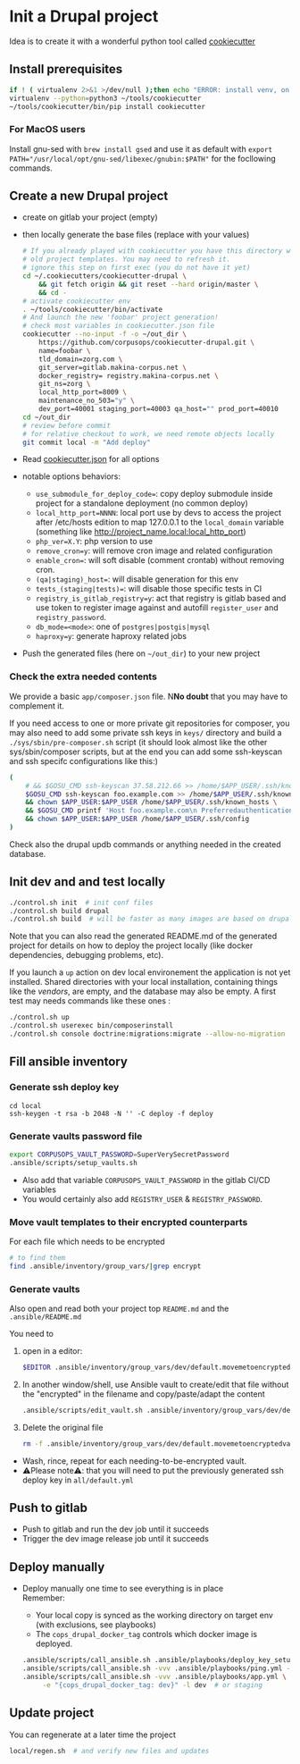 # Init a Drupal project

Idea is to create it with a wonderful python tool called
[cookiecutter](https://github.com/audreyr/cookiecutter)

## Install prerequisites

```sh
if ! ( virtualenv 2>&1 >/dev/null );then echo "ERROR: install venv, on debian/ubuntu: apt install -y virtualenv,fi";fi
virtualenv --python=python3 ~/tools/cookiecutter
~/tools/cookiecutter/bin/pip install cookiecutter
```

### For MacOS users

Install gnu-sed with `brew install gsed` and use it as default with `export PATH="/usr/local/opt/gnu-sed/libexec/gnubin:$PATH"` for the focllowing commands.


## Create a new Drupal project

- create on gitlab your project (empty)
- then locally generate the base files (replace with your values)

    ```sh
    # If you already played with cookiecutter you have this directory with the
    # old project templates. You may need to refresh it.
    # ignore this step on first exec (you do not have it yet)
    cd ~/.cookiecutters/cookiecutter-drupal \
        && git fetch origin && git reset --hard origin/master \
        && cd -
    # activate cookiecutter env
    . ~/tools/cookiecutter/bin/activate
    # And launch the new 'foobar' project generation!
    # check most variables in cookiecutter.json file
    cookiecutter --no-input -f -o ~/out_dir \
        https://github.com/corpusops/cookiecutter-drupal.git \
        name=foobar \
        tld_domain=zorg.com \
        git_server=gitlab.makina-corpus.net \
        docker_registry= registry.makina-corpus.net \
        git_ns=zorg \
        local_http_port=8009 \
        maintenance_no_503="y" \
        dev_port=40001 staging_port=40003 qa_host="" prod_port=40010
    cd ~/out_dir
    # review before commit
    # for relative checkout to work, we need remote objects locally
    git commit local -m "Add deploy"
    ```

- Read [cookiecutter.json](./cookiecutter.json) for all options
-  notable options behaviors:
    - ``use_submodule_for_deploy_code=``: copy deploy submodule inside
      project for a standalone deployment (no common deploy)
    - ``local_http_port=NNNN``: local port use by devs to access the project after /etc/hosts edition to map 127.0.0.1 to the ``local_domain`` variable (something like http://project_name.local:local_http_port)
    - ``php_ver=X.Y``: php version to use
    - ``remove_cron=y``: will remove cron image and related configuration
    - ``enable_cron=``: will soft disable (comment crontab) without removing cron.
    - ``(qa|staging)_host=``: will disable generation for this env
    - ``tests_(staging|tests)=``: will disable those specific tests in CI
    - ``registry_is_gitlab_registry=y``: act that registry is gitlab based
      and use token to register image against and
      autofill ``register_user`` and ``registry_password``.
    - ``db_mode=<mode>``: one of ``postgres|postgis|mysql``
    - ``haproxy=y``: generate haproxy related jobs

- Push the generated files (here on `~/out_dir`) to your new project

### Check the extra needed contents

We provide a basic `app/composer.json` file. N**No doubt** that you may have to
complement it.

If you need access to one or more private git repositories for composer, you may
also need to add some private ssh keys in `keys/` directory and build a
`./sys/sbin/pre-composer.sh` script (it should look almost like the other
sys/sbin/composer scripts, but at the end you can add some ssh-keyscan and ssh
specifc configurations like this:)

```sh
(
    # && $GOSU_CMD ssh-keyscan 37.58.212.66 >> /home/$APP_USER/.ssh/known_hosts \
    $GOSU_CMD ssh-keyscan foo.example.com >> /home/$APP_USER/.ssh/known_hosts \
    && chown $APP_USER:$APP_USER /home/$APP_USER/.ssh/known_hosts \
    && $GOSU_CMD printf 'Host foo.example.com\n Preferredauthentications publickey\n  IdentityFile ...\n' > /home/$APP_USER/.ssh/config \
    && chown $APP_USER:$APP_USER /home/$APP_USER/.ssh/config
)
```

Check also the drupal updb commands or anything needed in the created database.

## Init dev and and test locally


```sh
./control.sh init  # init conf files
./control.sh build drupal
./control.sh build  # will be faster as many images are based on drupal
```

Note that you can also read the generated README.md of the generated project for
details on how to deploy the project locally (like docker dependencies, debugging problems, etc).

If you launch a `up` action on dev local environement the application is not yet installed. Shared directories with your local installation, containing things like the *vendors*, are empty, and the database may also be empty. A first test may needs commands like these ones :

```sh
./control.sh up
./control.sh userexec bin/composerinstall
./control.sh console doctrine:migrations:migrate --allow-no-migration
```

## Fill ansible inventory

### Generate ssh deploy key
```ssh
cd local
ssh-keygen -t rsa -b 2048 -N '' -C deploy -f deploy
```

### Generate vaults password file
```sh
export CORPUSOPS_VAULT_PASSWORD=SuperVerySecretPassword
.ansible/scripts/setup_vaults.sh
```

- Also add that variable ``CORPUSOPS_VAULT_PASSWORD`` in the gitlab CI/CD variables
- You would certainly also add ``REGISTRY_USER`` & ``REGISTRY_PASSWORD``.

### Move vault templates to their encrypted counterparts

For each file which needs to be encrypted

```sh
# to find them
find .ansible/inventory/group_vars/|grep encrypt
```

### Generate vaults
Also open and read both your project top ``README.md`` and the ``.ansible/README.md``

You need to
1. open in a editor:

    ```sh
    $EDITOR .ansible/inventory/group_vars/dev/default.movemetoencryptedvault.yml
    ```
2. In another window/shell, use Ansible vault to create/edit that file without the "encrypted" in the filename and
copy/paste/adapt the content

    ```sh
    .ansible/scripts/edit_vault.sh .ansible/inventory/group_vars/dev/default.yml
    ```
3. Delete the original file

    ```sh
    rm -f .ansible/inventory/group_vars/dev/default.movemetoencryptedvault.yml
    ```

- Wash, rince, repeat for each needing-to-be-encrypted vault.
- ⚠️Please note⚠️: that you will need to put the previously generated ssh deploy key in ``all/default.yml``

## Push to gitlab
- Push to gitlab and run the dev job until it succeeds
- Trigger the dev image release job until it succeeds


## Deploy manually
- Deploy manually one time to see everything is in place<br/>
  Remember:
    - Your local copy is synced as the working directory on target env (with exclusions, see playbooks)
    - The ``cops_drupal_docker_tag`` controls which docker image is deployed.

    ```sh
    .ansible/scripts/call_ansible.sh .ansible/playbooks/deploy_key_setup.yml
    .ansible/scripts/call_ansible.sh -vvv .ansible/playbooks/ping.yml -l dev  # or staging
    .ansible/scripts/call_ansible.sh -vvv .ansible/playbooks/app.yml \
         -e "{cops_drupal_docker_tag: dev}" -l dev  # or staging
    ```

## Update project
You can regenerate at a later time the project
```sh
local/regen.sh  # and verify new files and updates
```
